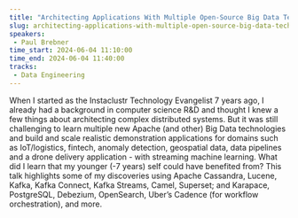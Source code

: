 ```yaml
---
title: "Architecting Applications With Multiple Open-Source Big Data Technologies"
slug: architecting-applications-with-multiple-open-source-big-data-technologies
speakers:
 - Paul Brebner
time_start: 2024-06-04 11:10:00
time_end: 2024-06-04 11:40:00
tracks:
 - Data Engineering
---
```


When I started as the Instaclustr Technology Evangelist 7 years ago, I already had a background in computer science R&D and thought I knew a few things about architecting complex distributed systems. But it was still challenging to learn multiple new Apache (and other) Big Data technologies and build and scale realistic demonstration applications for domains such as IoT/logistics, fintech, anomaly detection, geospatial data, data pipelines and a drone delivery application - with streaming machine learning. What did I learn that my younger (-7 years) self could have benefited from? This talk highlights some of my discoveries using Apache Cassandra, Lucene, Kafka, Kafka Connect, Kafka Streams, Camel, Superset; and Karapace, PostgreSQL, Debezium, OpenSearch, Uber’s Cadence (for workflow orchestration), and more.